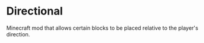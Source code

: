 # Directional

Minecraft mod that allows certain blocks to be placed relative to the player's direction.